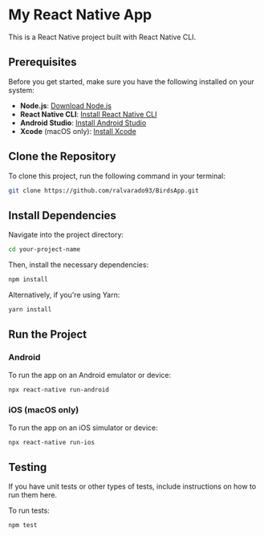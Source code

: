 
# My React Native App

This is a React Native project built with React Native CLI.

## Prerequisites

Before you get started, make sure you have the following installed on your system:

- **Node.js**: [Download Node.js](https://nodejs.org/)
- **React Native CLI**: [Install React Native CLI](https://reactnative.dev/docs/environment-setup)
- **Android Studio**: [Install Android Studio](https://developer.android.com/studio)
- **Xcode** (macOS only): [Install Xcode](https://developer.apple.com/xcode/)

## Clone the Repository

To clone this project, run the following command in your terminal:

```bash
git clone https://github.com/ralvarado93/BirdsApp.git
```

## Install Dependencies

Navigate into the project directory:

```bash
cd your-project-name
```

Then, install the necessary dependencies:

```bash
npm install
```

Alternatively, if you're using Yarn:

```bash
yarn install
```

## Run the Project

### Android

To run the app on an Android emulator or device:

```bash
npx react-native run-android
```

### iOS (macOS only)

To run the app on an iOS simulator or device:

```bash
npx react-native run-ios
```

## Testing

If you have unit tests or other types of tests, include instructions on how to run them here.

To run tests:

```bash
npm test
```
